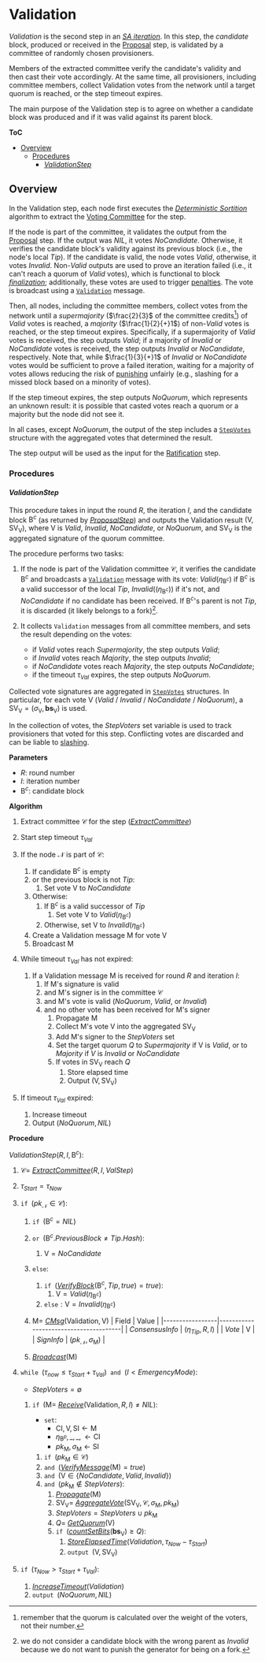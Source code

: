 # Validation
*Validation* is the second step in an [*SA iteration*][sai]. In this step, the *candidate* block, produced or received in the [Proposal][prop] step, is validated by a committee of randomly chosen provisioners.

Members of the extracted committee verify the candidate's validity and then cast their vote accordingly. At the same time, all provisioners, including committee members, collect Validation votes from the network until a target quorum is reached, or the step timeout expires.

The main purpose of the Validation step is to agree on whether a candidate block was produced and if it was valid against its parent block.

**ToC**
  - [Overview](#overview)
    - [Procedures](#procedures)
      - [*ValidationStep*](#validationstep)

## Overview
In the Validation step, each node first executes the [*Deterministic Sortition*][ds] algorithm to extract the [Voting Committee][vc] for the step.

If the node is part of the committee, it validates the output from the [Proposal][prop] step. If the output was $NIL$, it votes $NoCandidate$. Otherwise, it verifies the candidate block's validity against its previous block (i.e., the node's local $Tip$). If the candidate is valid, the node votes $Valid$, otherwise, it votes $Invalid$.
$\text{Non-}Valid$ outputs are used to prove an iteration failed (i.e., it can't reach a quorum of $Valid$ votes), which is functional to block [*finalization*][rf]; additionally, these votes are used to trigger [penalties][pen].
The vote is broadcast using a [`Validation`][vmsg] message.

Then, all nodes, including the committee members, collect votes from the network until a *supermajority* ($\frac{2}{3}$ of the committee credits[^1]) of $Valid$ votes is reached, a *majority* ($\frac{1}{2}{+}1$) of $\text{non-}Valid$ votes is reached, or the step timeout expires.
Specifically, if a supermajority of $Valid$ votes is received, the step outputs $Valid$; if a majority of $Invalid$ or $NoCandidate$ votes is received, the step outputs $Invalid$ or $NoCandidate$, respectively.
Note that, while $\frac{1}{3}{+}1$ of $Invalid$ or $NoCandidate$ votes would be sufficient to prove a failed iteration, waiting for a majority of votes allows reducing the risk of [punishing][pen] unfairly (e.g., slashing for a missed block based on a minority of votes).

If the step timeout expires, the step outputs $NoQuorum$, which represents an unknown result: it is possible that casted votes reach a quorum or a majority but the node did not see it.

In all cases, except $NoQuorum$, the output of the step includes a [`StepVotes`][sv] structure with the aggregated votes that determined the result.

The step output will be used as the input for the [Ratification][rat] step.

### Procedures

#### *ValidationStep*
This procedure takes in input the round $R$, the iteration $I$, and the candidate block $\mathsf{B}^c$ (as returned by [*ProposalStep*][props]) and outputs the Validation result $`(\mathsf{V}, \mathsf{SV_V})`$, where $\mathsf{V}$ is $Valid$, $Invalid$, $NoCandidate$, or $NoQuorum$, and $\mathsf{SV_V}$ is the aggregated signature of the quorum committee.

The procedure performs two tasks: 

1. If the node is part of the Validation committee $\mathcal{C}$, it verifies the candidate $\mathsf{B}^c$ and broadcasts a [`Validation`][vmsg] message with its vote: $Valid(\eta_{\mathsf{B}^c})$ if $\mathsf{B}^c$ is a valid successor of the local $Tip$, $Invalid((\eta_{\mathsf{B}^c}))$ if it's not, and $NoCandidate$ if no candidate has been received.
If $\mathsf{B}^c$'s parent is not $Tip$, it is discarded (it likely belongs to a fork)[^2].

1. It collects `Validation` messages from all committee members, and sets the result depending on the votes:
   - if $Valid$ votes reach $Supermajority$, the step outputs $Valid$;
   - if $Invalid$ votes reach $Majority$, the step outputs $Invalid$;
   - if $NoCandidate$ votes reach $Majority$, the step outputs $NoCandidate$;
   - if the timeout $\tau_{Val}$ expires, the step outputs $NoQuorum$.

Collected vote signatures are aggregated in [`StepVotes`][sv] structures. In particular, for each vote $\mathsf{V}$ ($Valid$ / $Invalid$ / $NoCandidate$ / $NoQuorum$), a $\mathsf{SV_V}=(\sigma_\mathsf{V},\boldsymbol{bs}_\mathsf{V})$ is used.

In the collection of votes, the $StepVoters$ set variable is used to track provisioners that voted for this step. Conflicting votes are discarded and can be liable to [slashing][pen].

**Parameters**
- $R$: round number
- $I$: iteration number
- $\mathsf{B}^c$: candidate block

**Algorithm**
1. Extract committee $\mathcal{C}$ for the step ([*ExtractCommittee*][ec])
2. Start step timeout $\tau_{Val}$
3. If the node $\mathcal{N}$ is part of $\mathcal{C}$:
   1. If candidate $\mathsf{B}^c$ is empty
   2. or the previous block is not $Tip$:
      1. Set vote $\mathsf{V}$ to $NoCandidate$
   3. Otherwise:
      1. If $\mathsf{B}^c$ is a valid successor of $Tip$
         1. Set vote $\mathsf{V}$ to $Valid(\eta_{\mathsf{B}^c})$
      2. Otherwise, set $\mathsf{V}$ to $Invalid(\eta_{\mathsf{B}^c})$
   4. Create a $\mathsf{Validation}$ message $\mathsf{M}$ for vote $\mathsf{V}$
   5. Broadcast $\mathsf{M}$

4. While timeout $\tau_{Val}$ has not expired:
   1. If a $\mathsf{Validation}$ message $\mathsf{M}$ is received for round $R$ and iteration $I$:
      1. If $\mathsf{M}$'s signature is valid
      2. and $\mathsf{M}$'s signer is in the committee $\mathcal{C}$
      3. and $\mathsf{M}$'s vote is valid ($NoQuorum$, $Valid$, or $Invalid$)
      4. and no other vote has been received for $\mathsf{M}$'s signer
         1. Propagate $\mathsf{M}$
         2. Collect $\mathsf{M}$'s vote $\mathsf{V}$ into the aggregated $\mathsf{SV_V}$
         3. Add $\mathsf{M}$'s signer to the $StepVoters$ set
         4. Set the target quorum $Q$ to $Supermajority$ if $\mathsf{V}$ is $Valid$, or to $Majority$ if $V$ is $Invalid$ or $NoCandidate$
         5. If votes in $\mathsf{SV_V}$ reach $Q$
            1. Store elapsed time
            2. Output $(\mathsf{V}, \mathsf{SV_V})$

 5. If timeout $\tau_{Val}$ expired:
    1. Increase timeout
    2. Output $(NoQuorum, NIL)$

**Procedure**

$ValidationStep( R, I, \mathsf{B}^c ) :$
1. $\mathcal{C}=$ [*ExtractCommittee*][ec]$(R,I, ValStep)$
2. $\tau_{Start} = \tau_{Now}$
3. $\texttt{if } (pk_\mathcal{N} \in \mathcal{C}):$
   1. $\texttt{if } (\mathsf{B}^c = NIL)$
   2. $\texttt{or } (\mathsf{B}^c.PreviousBlock \ne Tip.Hash):$
      1. $\mathsf{V} = NoCandidate$
   3. $\texttt{else}:$
      1. $\texttt{if } ($[*VerifyBlock*][vb]$(\mathsf{B}^c, Tip, true) = true) :$ 
         1. $\mathsf{V} = Valid(\eta_{\mathsf{B}^c})$
      2. $\texttt{else}: \mathsf{V} = Invalid(\eta_{\mathsf{B}^c})$
   4. $`\mathsf{M} = `$ [*CMsg*][cmsg]$(\mathsf{Validation}, \mathsf{V})$
      | Field           | Value                                 |
      |-----------------|---------------------------------------|
      | $ConsensusInfo$ | $(\eta_{Tip}, R, I)$                  |
      | $Vote$          | $\mathsf{V}$                          |
      | $SignInfo$      | $(pk_\mathcal{N}, \sigma_\mathsf{M})$ |

   5. [*Broadcast*][broad]$(\mathsf{M})$

4. $\texttt{while } (\tau_{now} \le \tau_{Start}+\tau_{Val}) \texttt{ and } (I \lt EmergencyMode):$
   - $StepVoters = \emptyset$
   1. $\texttt{if } (\mathsf{M} =$ [*Receive*][recv]$(\mathsf{Validation},R,I) \ne NIL):$
      - $\texttt{set}:$
        - $\mathsf{CI}, \mathsf{V}, \mathsf{SI} \leftarrow \mathsf{M}$
        - $`\eta_{\mathsf{B}^p}, \_, \_, \leftarrow \mathsf{CI}`$
        - $pk_\mathsf{M}, \sigma_\mathsf{M} \leftarrow \mathsf{SI}$

      1. $\texttt{if } (pk_\mathsf{M} \in \mathcal{C})$
      2. $\texttt{and }($[*VerifyMessage*][sigs]$(\mathsf{M}) = true)$
      3. $\texttt{and }(\mathsf{V} \in \{NoCandidate,Valid,Invalid\})$
      4. $\texttt{and }(pk_\mathsf{M} \notin StepVoters):$
         1. [*Propagate*][propm]$(\mathsf{M})$
         2. $\mathsf{SV_V} =$ [*AggregateVote*][av]$`( \mathsf{SV_V}, \mathcal{C}, \sigma_\mathsf{M}, pk_\mathsf{M} )`$
         3. $StepVoters = StepVoters \cup pk_\mathsf{M}$
         4. $Q =$ [*GetQuorum*][gq]$(\mathsf{V})$
         5. $\texttt{if }($[*countSetBits*][csb]$(\boldsymbol{bs}_{\mathsf{V}}) \ge Q):$
            1. [*StoreElapsedTime*][set]$(Validation, \tau_{Now}-\tau_{Start})$
            2. $\texttt{output } (\mathsf{V}, \mathsf{SV_V})$

 5. $\texttt{if } (\tau_{Now} \gt \tau_{Start}+\tau_{Val}):$
    1. [*IncreaseTimeout*][it]$(Validation)$
    2. $\texttt{output } (NoQuorum, NIL)$


<!----------------------- FOOTNOTES ----------------------->
[^1]: remember that the quorum is calculated over the weight of the voters, not their number.
[^2]: we do not consider a candidate block with the wrong parent as $Invalid$ because we do not want to punish the generator for being on a fork.

<!------------------------- LINKS ------------------------->
<!-- https://github.com/dusk-network/dusk-protocol/tree/main/consensus/protocol/steps/validation.md -->
[vals]: #validation-step


<!-- Protocol -->
[env]:   https://github.com/dusk-network/dusk-protocol/tree/main/consensus/protocol/succinct-attestation.md#environment
[set]:   https://github.com/dusk-network/dusk-protocol/tree/main/consensus/protocol/succinct-attestation.md#storeelapsedtime
[it]:    https://github.com/dusk-network/dusk-protocol/tree/main/consensus/protocol/succinct-attestation.md#increasetimeout
[sai]:   https://github.com/dusk-network/dusk-protocol/tree/main/consensus/protocol/succinct-attestation.md#saiteration

[prop]:  https://github.com/dusk-network/dusk-protocol/tree/main/consensus/protocol/steps/proposal.md
[props]: https://github.com/dusk-network/dusk-protocol/tree/main/consensus/protocol/steps/proposal.md#proposalstep

[rat]:   https://github.com/dusk-network/dusk-protocol/tree/main/consensus/protocol/steps/ratification.md

[ds]:    https://github.com/dusk-network/dusk-protocol/tree/main/consensus/protocol/sortition.md
[dsp]:   https://github.com/dusk-network/dusk-protocol/tree/main/consensus/protocol/sortition.md#deterministic-sortition-ds


<!-- Basics -->
[vb]:   https://github.com/dusk-network/dusk-protocol/tree/main/consensus/basics/blockchain.md#verifyblock
[rf]:    https://github.com/dusk-network/dusk-protocol/tree/main/consensus/basics/blockchain.md#rolling-finality

[p]:     https://github.com/dusk-network/dusk-protocol/tree/main/consensus/basics/staking.md#provisioners-and-stakes
[pen]:   https://github.com/dusk-network/dusk-protocol/tree/main/consensus/basics/staking.md#penalties

[vc]:    https://github.com/dusk-network/dusk-protocol/tree/main/consensus/basics/attestation.md#voting-committees
[ec]:    https://github.com/dusk-network/dusk-protocol/tree/main/consensus/basics/attestation.md#ExtractCommittee
[gq]:    https://github.com/dusk-network/dusk-protocol/tree/main/consensus/basics/attestation.md#GetQuorum
[gsn]:   https://github.com/dusk-network/dusk-protocol/tree/main/consensus/basics/attestation.md#GetStepNum
[sc]:    https://github.com/dusk-network/dusk-protocol/tree/main/consensus/basics/attestation.md#subcommittees
[csb]:   https://github.com/dusk-network/dusk-protocol/tree/main/consensus/basics/attestation.md#countsetbits
[sv]:    https://github.com/dusk-network/dusk-protocol/tree/main/consensus/basics/attestation.md#stepvotes
[av]:    https://github.com/dusk-network/dusk-protocol/tree/main/consensus/basics/attestation.md#aggregatevote


<!-- Messages -->
[sigs]:  https://github.com/dusk-network/dusk-protocol/tree/main/consensus/protocol/messages.md#signatures
[vmsg]:  https://github.com/dusk-network/dusk-protocol/tree/main/consensus/protocol/messages.md#validation
[cmsg]:  https://github.com/dusk-network/dusk-protocol/tree/main/consensus/protocol/messages.md#cmsg
[broad]: https://github.com/dusk-network/dusk-protocol/tree/main/consensus/protocol/messages.md#broadcast
[recv]:  https://github.com/dusk-network/dusk-protocol/tree/main/consensus/protocol/messages.md#receive
[propm]: https://github.com/dusk-network/dusk-protocol/tree/main/consensus/protocol/messages.md#propagate
